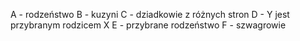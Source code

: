 A - rodzeństwo
B - kuzyni
C - dziadkowie z różnych stron
D - Y jest przybranym rodzicem X
E - przybrane rodzeństwo
F - szwagrowie
